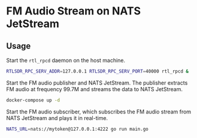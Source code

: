 # FM Audio Stream on NATS JetStream
## Usage
Start the `rtl_rpcd` daemon on the host machine.
```bash
RTLSDR_RPC_SERV_ADDR=127.0.0.1 RTLSDR_RPC_SERV_PORT=40000 rtl_rpcd &
```
Start the FM audio publisher and NATS JetStream. The publisher extracts FM audio at frequency 99.7M and streams the data to NATS JetStream.
```bash
docker-compose up -d
```
Start the FM audio subscriber, which subscribes the FM audio stream from NATS JetStream and plays it in real-time.
```bash
NATS_URL=nats://mytoken@127.0.0.1:4222 go run main.go
```